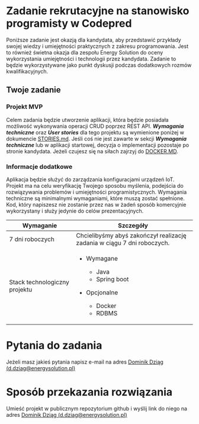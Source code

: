 # Zadanie rekrutacyjne na stanowisko programisty w Codepred

Poniższe zadanie jest okazją dla kandydata, aby przedstawić przykłady swojej wiedzy i umiejętności
praktycznych z zakresu programowania. Jest to również świetna okazja dla zespołu Energy Solution do
oceny wykorzystania umiejętności i technologii przez kandydata. Zadanie to będzie wykorzystywane
jako punkt dyskusji podczas dodatkowych rozmów kwalifikacyjnych.

## Twoje zadanie

### Projekt MVP

Celem zadania będzie utworzenie aplikacji, która będzie posiadała możliwość wykonywania operacji
CRUD poprzez REST API. **_Wymagania techniczne_** oraz **_User stories_** dla tego projektu są
wymienione poniżej w
dokumencie [STORIES.md](https://git.es-t.pl/recrutation/mvp/-/blob/master/documentation/STORIES.md?ref_type=heads).
Jeśli coś nie jest zawarte w sekcji **_Wymagania techniczne_** lub w aplikacji startowej, decyzja o
implementacji pozostaje po stronie kandydata.
Jeżeli czujesz się na siłach zajrzyj
do [DOCKER.MD](https://git.es-t.pl/recrutation/mvp/-/blob/master/documentation/DOCKER.md?ref_type=heads).

### Informacje dodatkowe

Aplikacja będzie służyć do zarządzania konfiguracjami urządzeń IoT. Projekt ma na celu weryfikację
Twojego sposobu myślenia, podejścia do rozwiązywania problemów i umiejętności programistycznych.
Wymagania techniczne są minimalnymi wymaganiami, które muszą zostać spełnione. Kod, który napiszesz
nie zostanie przez nas w żadeń sposób komercyjnie wykorzystany i służy jedynie do celów
prezentacyjnych.

| **Wymaganie**                 | **Szczegóły**                                                                                                                          |
|-------------------------------|----------------------------------------------------------------------------------------------------------------------------------------|
| 7 dni roboczych               | Chcielibyśmy abyś zakończył realizację zadania w ciągu 7 dni roboczych.                                                                |
| Stack technologiczny projektu | <ul><li>Wymagane</li><ul><li>Java</li><li>Spring boot</li></ul></ul><ul><li>Opcjonalne</li><ul><li>Docker</li><li>RDBMS</li></ul></ul> |

# Pytania do zadania

Jeżeli masz jakieś pytania napisz e-mail na
adres [Dominik Dziąg (d.dziag@energysolution.pl)](mailto:d.dziag@energysolution.pl)

# Sposób przekazania rozwiązania

Umieść projekt w publicznym repozytorium github i wyślij link do niego na
adres [Dominik Dziąg (d.dziag@energysolution.pl)](mailto:d.dziag@energysolution.pl)
